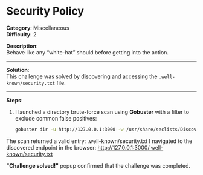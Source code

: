 # Security Policy

**Category**: Miscellaneous  
**Difficulty**: 2

**Description**:  
Behave like any “white-hat” should before getting into the action.

---

**Solution**:  
This challenge was solved by discovering and accessing the `.well-known/security.txt` file.

---

**Steps**:
1. I launched a directory brute-force scan using **Gobuster** with a filter to exclude common false positives:
   ```bash
   gobuster dir -u http://127.0.0.1:3000 -w /usr/share/seclists/Discovery/Web-Content/common.txt -o xxx.txt --exclude-length 80117
The scan returned a valid entry:
.well-known/security.txt
I navigated to the discovered endpoint in the browser:
http://127.0.0.1:3000/.well-known/security.txt

**"Challenge solved!"** popup confirmed that the challenge was completed.